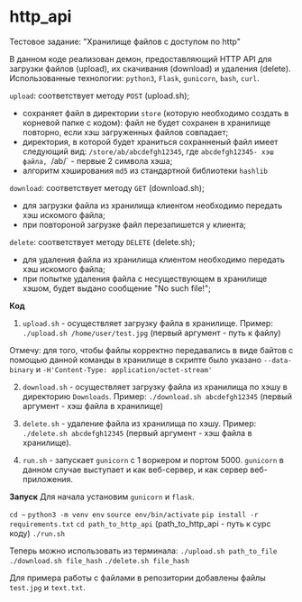 # http_api

Тестовое задание: "Хранилище файлов с доступом по http"

В данном коде реализован демон, предоставляющий HTTP API для загрузки файлов (upload), их скачивания (download) и удаления (delete).
Использованные технологии: `python3`, `Flask`, `gunicorn`, `bash`, `curl`.

`upload`: соответствует методу `POST` (upload.sh); 
- сохраняет файл в директории `store` (которую необходимо создать в корневой папке с кодом): файл не будет сохранен в хранилище повторно, если хэш загруженных файлов совпадает;
- директория, в которой будет храниться сохранненый файл имеет следующий вид: `/store/ab/abcdefgh12345`, где `abcdefgh12345- хэш файла, `/ab/` - первые 2 символа хэша;
- алгоритм хэширования `md5` из стандартной библиотеки `hashlib`

`download`: соответствует методу `GET` (download.sh);
- для загрузки файла из хранилища клиентом необходимо передать хэш искомого файла;
- при повтороной загрузке файл перезапишется у клиента;

`delete`: соответствует методу `DELETE` (delete.sh);
- для удаления файла из хранилища клиентом необходимо передать хэш искомого файла;
- при попытке удаления файла с несуществующем в хранилище хэшом, будет выдано сообщение "No such file!";

**Код**

1. `upload.sh` - осуществляет загрузку файла в хранилище.
Пример: `./upload.sh /home/user/test.jpg` (первый аргумент - путь к файлу)

Отмечу: для того, чтобы файлы корректно передавались в виде байтов с помощью данной команды в хранилище в скрипте было указано `--data-binary` и `-H'Content-Type: application/octet-stream'`


2. `download.sh` - осуществляет загрузку файла из хранилища по хэшу в директорию `Downloads`.
Пример: `./download.sh abcdefgh12345` (первый аргумент - хэш файла в хранилище)

3. `delete.sh` - удаление файла из хранилища по хэшу.
Пример: `./delete.sh abcdefgh12345` (первый аргумент - хэш файла в хранилище).

4. `run.sh` - запускает `gunicorn` с 1 воркером и портом 5000.
`gunicorn` в данном случае выступает и как веб-сервер, и как сервер веб-приложения.

**Запуск**
Для начала установим `gunicorn` и `flask`.

`cd ~`
`python3 -m venv env`
`source env/bin/activate`
`pip install -r requirements.txt`
`cd path_to_http_api` (path_to_http_api - путь к сурс коду)
`./run.sh`

Теперь можно использовать из терминала:
`./upload.sh path_to_file`
`./download.sh file_hash`
`./delete.sh file_hash`

Для примера работы с файлами в репозитории добавлены файлы `test.jpg` и `text.txt`.